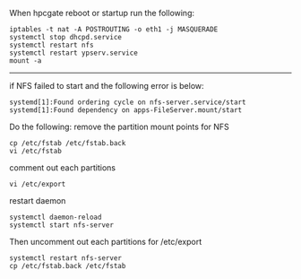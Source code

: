 When hpcgate reboot or startup run the following:
```
iptables -t nat -A POSTROUTING -o eth1 -j MASQUERADE
systemctl stop dhcpd.service
systemctl restart nfs
systemctl restart ypserv.service
mount -a
```

---

if NFS failed to start and the following error is below:
```
systemd[1]:Found ordering cycle on nfs-server.service/start
systemd[1]:Found dependency on apps-FileServer.mount/start
```

Do the following:
remove the partition mount points for NFS
```
cp /etc/fstab /etc/fstab.back
vi /etc/fstab
```
comment out each partitions
```
vi /etc/export
```
restart daemon
```
systemctl daemon-reload
systemctl start nfs-server
```
Then uncomment out each partitions for /etc/export
```
systemctl restart nfs-server
cp /etc/fstab.back /etc/fstab
```
